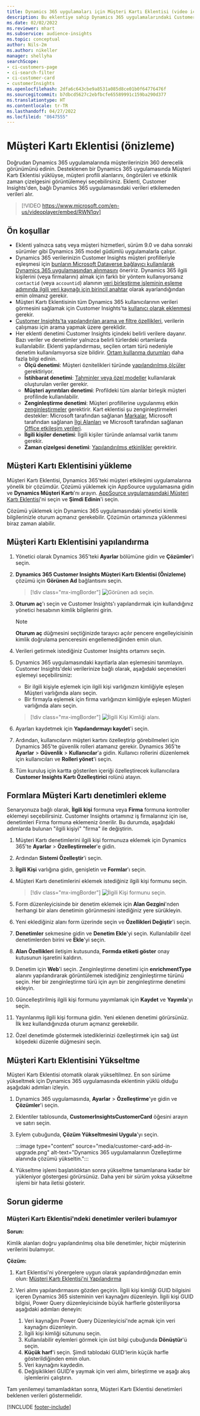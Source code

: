 ```yaml
---
title: Dynamics 365 uygulamaları için Müşteri Kartı Eklentisi (video içerir)
description: Bu eklentiye sahip Dynamics 365 uygulamalarındaki Customer Insights'taki müşteri profili verilerini gösterin.
ms.date: 02/02/2022
ms.reviewer: mhart
ms.subservice: audience-insights
ms.topic: conceptual
author: Nils-2m
ms.author: nikeller
manager: shellyha
searchScope:
- ci-customers-page
- ci-search-filter
- ci-customer-card
- customerInsights
ms.openlocfilehash: 2dfa6c643cbe9a8531a085d8ce01b0f64776476f
ms.sourcegitcommit: b7dbcd5627c2ebfbcfe65589991c159ba290d377
ms.translationtype: HT
ms.contentlocale: tr-TR
ms.lasthandoff: 04/27/2022
ms.locfileid: "8647555"
---
```

# <a name="customer-card-add-in-preview"></a>Müşteri Kartı Eklentisi (önizleme)



Doğrudan Dynamics 365 uygulamalarında müşterilerinizin 360 derecelik görünümünü edinin. Desteklenen bir Dynamics 365 uygulamasında Müşteri Kartı Eklentisi yüklüyse, müşteri profili alanlarını, öngörüleri ve etkinlik zaman çizelgesini görüntülemeyi seçebilirsiniz. Eklenti, Customer Insights'den, bağlı Dynamics 365 uygulamasındaki verileri etkilemeden verileri alır.

> [!VIDEO https://www.microsoft.com/en-us/videoplayer/embed/RWN1qv]

## <a name="prerequisites"></a>Ön koşullar

- Eklenti yalnızca satış veya müşteri hizmetleri, sürüm 9.0 ve daha sonraki sürümler gibi Dynamics 365 model güdümlü uygulamalarla çalışır.
- Dynamics 365 verilerinizin Customer Insights müşteri profilleriyle eşleşmesi için [bunların Microsoft Dataverse bağlayıcı kullanılarak Dynamics 365 uygulamasından alınmasını](connect-power-query.md) öneririz. Dynamics 365 ilgili kişilerini (veya firmalarını) almak için farklı bir yöntem kullanıyorsanız `contactid` (veya `accountid`) alanının [veri birleştirme işleminin eşleme adımında ilgili veri kaynağı için birincil anahtar](map-entities.md#select-primary-key-and-semantic-type-for-attributes) olarak ayarlandığından emin olmanız gerekir. 
- Müşteri Kartı Eklentisinin tüm Dynamics 365 kullanıcılarının verileri görmesini sağlamak için Customer Insights'ta [kullanıcı olarak eklenmesi](permissions.md) gerekir.
- [Customer Insights'ta yapılandırılan arama ve filtre özellikleri](search-filter-index.md), verilerin çalışması için arama yapmak üzere gereklidir.
- Her eklenti denetimi Customer Insights içindeki belirli verilere dayanır. Bazı veriler ve denetimler yalnızca belirli türlerdeki ortamlarda kullanılabilir. Eklenti yapılandırması, seçilen ortam türü nedeniyle denetim kullanılamıyorsa size bildirir. [Ortam kullanma durumları](work-with-business-accounts.md) daha fazla bilgi edinin.
  - **Ölçü denetimi**: Müşteri öznitelikleri türünde [yapılandırılmış ölçüler](measures.md) gerektiriyor.
  - **İstihbarat denetimi**: [Tahminler veya özel modeller](predictions-overview.md) kullanılarak oluşturulan veriler gerekir.
  - **Müşteri ayrıntıları denetimi**: Profildeki tüm alanlar birleşik müşteri profilinde kullanılabilir.
  - **Zenginleştirme denetimi**: Müşteri profillerine uygulanmış etkin [zenginleştirmeler](enrichment-hub.md) gerektirir. Kart eklentisi şu zenginleştirmeleri destekler: Microsoft tarafından sağlanan [Markalar](enrichment-microsoft.md), Microsoft tarafından sağlanan [İlgi Alanları](enrichment-microsoft.md) ve Microsoft tarafından sağlanan [Office etkileşim verileri](enrichment-office.md).
  - **İlgili kişiler denetimi**: İlgili kişiler türünde anlamsal varlık tanımı gerekir.
  - **Zaman çizelgesi denetimi**: [Yapılandırılmış etkinlikler](activities.md) gerektirir.

## <a name="install-the-customer-card-add-in"></a>Müşteri Kartı Eklentisini yükleme

Müşteri Kartı Eklentisi, Dynamics 365'teki müşteri etkileşimi uygulamalarına yönelik bir çözümdür. Çözümü yüklemek için AppSource uygulamasına gidin ve **Dynamics Müşteri Kartı**'nı arayın. [AppSource uygulamasındaki Müşteri Kartı Eklentisi](https://appsource.microsoft.com/product/dynamics-365/mscrm.dynamics_365_customer_insights_customer_card_addin?tab=Overview)'ni seçin ve **Şimdi Edinin**'i seçin.

Çözümü yüklemek için Dynamics 365 uygulamasındaki yönetici kimlik bilgilerinizle oturum açmanız gerekebilir. Çözümün ortamınıza yüklenmesi biraz zaman alabilir.

## <a name="configure-the-customer-card-add-in"></a>Müşteri Kartı Eklentisini yapılandırma

1. Yönetici olarak Dynamics 365'teki **Ayarlar** bölümüne gidin ve **Çözümler**'i seçin.

1. **Dynamics 365 Customer Insights Müşteri Kartı Eklentisi (Önizleme)** çözümü için **Görünen Ad** bağlantısını seçin.

   > [!div class="mx-imgBorder"]
   > ![Görünen adı seçin.](media/select-display-name.png "Görünen adı seçme.")

1. **Oturum aç**'ı seçin ve Customer Insights'ı yapılandırmak için kullandığınız yönetici hesabının kimlik bilgilerini girin.

   > [!NOTE]
   > **Oturum aç** düğmesini seçtiğinizde tarayıcı açılır pencere engelleyicisinin kimlik doğrulama penceresini engellemediğinden emin olun.

1. Verileri getirmek istediğiniz Customer Insights ortamını seçin.

1. Dynamics 365 uygulamasındaki kayıtlarla alan eşlemesini tanımlayın. Customer Insights'deki verilerinize bağlı olarak, aşağıdaki seçenekleri eşlemeyi seçebilirsiniz:
   - Bir ilgili kişiyle eşlemek için ilgili kişi varlığınızın kimliğiyle eşleşen Müşteri varlığında alanı seçin.
   - Bir firmayla eşlemek için firma varlığınızın kimliğiyle eşleşen Müşteri varlığında alanı seçin.

   > [!div class="mx-imgBorder"]
   > ![İlgili Kişi Kimliği alanı.](media/contact-id-field.png "İlgili Kişi Kimliği alanı.")

1. Ayarları kaydetmek için **Yapılandırmayı kaydet**'i seçin.

1. Ardından, kullanıcıların müşteri kartını özelleştirip görebilmeleri için Dynamics 365'te güvenlik rolleri atamanız gerekir. Dynamics 365'te **Ayarlar** > **Güvenlik** > **Kullanıcılar**'a gidin. Kullanıcı rollerini düzenlemek için kullanıcıları ve **Rolleri yönet**'i seçin.

1. Tüm kuruluş için kartta gösterilen içeriği özelleştirecek kullanıcılara **Customer Insights Kartı Özelleştirici** rolünü atayın.

## <a name="add-customer-card-controls-to-forms"></a>Formlara Müşteri Kartı denetimleri ekleme

Senaryonuza bağlı olarak, **İlgili kişi** formuna veya **Firma** formuna kontroller eklemeyi seçebilirsiniz. Customer Insights ortamınız iş firmalarınız için ise, denetimleri Firma formuna eklemeniz önerilir. Bu durumda, aşağıdaki adımlarda bulunan "ilgili kişiyi" "firma" ile değiştirin.

1. Müşteri Kartı denetimlerini ilgili kişi formunuza eklemek için Dynamics 365'te **Ayarlar** > **Özelleştirmeler**'e gidin.

1. Ardından **Sistemi Özelleştir**'i seçin.

1. **İlgili Kişi** varlığına gidin, genişletin ve **Formlar**'ı seçin.

1. Müşteri Kartı denetimlerini eklemek istediğiniz ilgili kişi formunu seçin.

    > [!div class="mx-imgBorder"]
    > ![İlgili Kişi formunu seçin.](media/contact-active-forms.png "İlgili Kişi formunu seçme.")

1. Form düzenleyicisinde bir denetim eklemek için **Alan Gezgini**'nden herhangi bir alanı denetimin görünmesini istediğiniz yere sürükleyin.

1. Yeni eklediğiniz alanı form üzerinde seçin ve **Özellikleri Değiştir**'i seçin.

1. **Denetimler** sekmesine gidin ve **Denetim Ekle**'yi seçin. Kullanılabilir özel denetimlerden birini ve **Ekle**'yi seçin.

1. **Alan Özellikleri** iletişim kutusunda, **Formda etiketi göster** onay kutusunun işaretini kaldırın.

1. Denetim için **Web**'i seçin. Zenginleştirme denetimi için **enrichmentType** alanını yapılandırarak görüntülemek istediğiniz zenginleştirme türünü seçin. Her bir zenginleştirme türü için ayrı bir zenginleştirme denetimi ekleyin.

1. Güncelleştirilmiş ilgili kişi formunu yayımlamak için **Kaydet** ve **Yayımla**'yı seçin.

1. Yayınlanmış ilgili kişi formuna gidin. Yeni eklenen denetimi görürsünüz. İlk kez kullandığınızda oturum açmanız gerekebilir.

1. Özel denetimde göstermek istediklerinizi özelleştirmek için sağ üst köşedeki düzenle düğmesini seçin.

## <a name="upgrade-customer-card-add-in"></a>Müşteri Kartı Eklentisini Yükseltme

Müşteri Kartı Eklentisi otomatik olarak yükseltilmez. En son sürüme yükseltmek için Dynamics 365 uygulamasında eklentinin yüklü olduğu aşağıdaki adımları izleyin.

1. Dynamics 365 uygulamasında, **Ayarlar** > **Özelleştirme**'ye gidin ve **Çözümler**'i seçin.

1. Eklentiler tablosunda, **CustomerInsightsCustomerCard** öğesini arayın ve satırı seçin.

1. Eylem çubuğunda, **Çözüm Yükseltmesini Uygula**'yı seçin.

   :::image type="content" source="media/customer-card-add-in-upgrade.png" alt-text="Dynamics 365 uygulamalarının Özelleştirme alanında çözümü yükseltin.":::

1. Yükseltme işlemi başlatıldıktan sonra yükseltme tamamlanana kadar bir yükleniyor göstergesi görürsünüz. Daha yeni bir sürüm yoksa yükseltme işlemi bir hata iletisi gösterir.

## <a name="troubleshooting"></a>Sorun giderme

### <a name="controls-from-customer-card-add-in-dont-find-data"></a>Müşteri Kartı Eklentisi'ndeki denetimler verileri bulamıyor

**Sorun:**

Kimlik alanları doğru yapılandırılmış olsa bile denetimler, hiçbir müşterinin verilerini bulamıyor.  

**Çözüm:**

1. Kart Eklentisi'ni yönergelere uygun olarak yapılandırdığınızdan emin olun: [Müşteri Kartı Eklentisi'ni Yapılandırma](#configure-the-customer-card-add-in) 

1. Veri alımı yapılandırmasını gözden geçirin. İlgili kişi kimliği GUID bilgisini içeren Dynamics 365 sisteminin veri kaynağını düzenleyin. İlgili kişi GUID bilgisi, Power Query düzenleyicisinde büyük harflerle gösteriliyorsa aşağıdaki adımları deneyin: 
    1. Veri kaynağını Power Query Düzenleyicisi'nde açmak için veri kaynağını düzenleyin.
    1. İlgili kişi kimliği sütununu seçin.
    1. Kullanılabilir eylemleri görmek için üst bilgi çubuğunda **Dönüştür**'ü seçin.
    1. **Küçük harf**'i seçin. Şimdi tablodaki GUID'lerin küçük harfle gösterildiğinden emin olun.
    1. Veri kaynağını kaydedin.
    1. Değişiklikleri GUID'e yaymak için veri alımı, birleştirme ve aşağı akış işlemlerini çalıştırın. 

Tam yenilemeyi tamamladıktan sonra, Müşteri Kartı Eklentisi denetimleri beklenen verileri göstermelidir. 

[!INCLUDE [footer-include](includes/footer-banner.md)]
